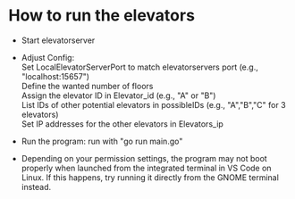 # How to run the elevators

- Start elevatorserver

- Adjust Config: <br>
  Set LocalElevatorServerPort to match elevatorservers port (e.g., "localhost:15657") <br>
  Define the wanted number of floors <br>
  Assign the elevator ID in Elevator_id (e.g., "A" or "B") <br>
  List IDs of other potential elevators in possibleIDs (e.g., "A","B","C" for 3 elevators) <br>
  Set IP addresses for the other elevators in Elevators_ip <br>

- Run the program:
  run with "go run main.go"

- Depending on your permission settings, the program may not boot properly when launched from the integrated terminal in VS Code on Linux. If this happens, try running it directly from the GNOME terminal instead.
